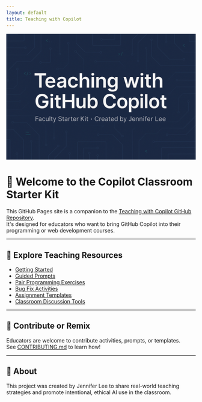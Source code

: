 ```yaml
---
layout: default
title: Teaching with Copilot
---
```


![Teaching with Copilot banner](https://raw.githubusercontent.com/jalee9/teaching-with-copilot/main/banner.png)

# 👋 Welcome to the Copilot Classroom Starter Kit

This GitHub Pages site is a companion to the [Teaching with Copilot GitHub Repository](https://github.com/jalee9/teaching-with-copilot).  
It's designed for educators who want to bring GitHub Copilot into their programming or web development courses.

---

## 📁 Explore Teaching Resources

- [Getting Started](https://github.com/jalee9/teaching-with-copilot/tree/main/01_Getting_Started)
- [Guided Prompts](https://github.com/jalee9/teaching-with-copilot/tree/main/02_Guided_Prompts)
- [Pair Programming Exercises](https://github.com/jalee9/teaching-with-copilot/tree/main/03_Pair_Programming_Exercises)
- [Bug Fix Activities](https://github.com/jalee9/teaching-with-copilot/tree/main/04_Bug_Fix_Activities)
- [Assignment Templates](https://github.com/jalee9/teaching-with-copilot/tree/main/05_Assignment_Templates)
- [Classroom Discussion Tools](https://github.com/jalee9/teaching-with-copilot/tree/main/06_Classroom_Discussion_Tools)

---

## 🤝 Contribute or Remix

Educators are welcome to contribute activities, prompts, or templates.  
See [CONTRIBUTING.md](https://github.com/jalee9/teaching-with-copilot/blob/main/CONTRIBUTING.md) to learn how!

---

## 🧠 About

This project was created by Jennifer Lee to share real-world teaching strategies and promote intentional, ethical AI use in the classroom.
